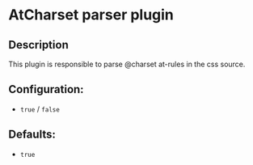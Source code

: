 # AtCharset parser plugin #

## Description ##
This plugin is responsible to parse @charset at-rules in the css source.

## Configuration: ##
  * `true` / `false`

## Defaults: ##
  * `true`